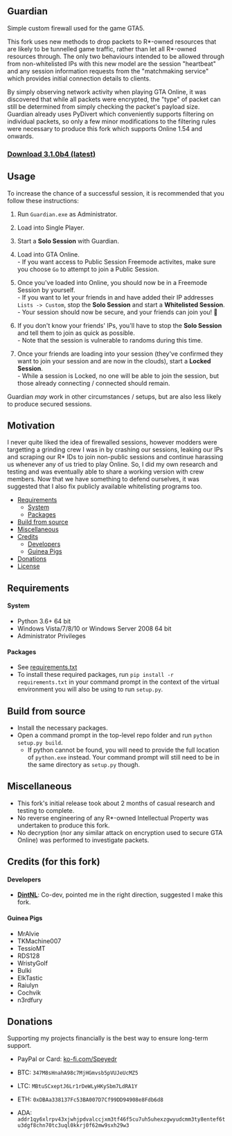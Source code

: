 ## Guardian
Simple custom firewall used for the game GTA5.

This fork uses new methods to drop packets to R*-owned resources that are likely to be tunnelled game traffic, rather than let all R*-owned resources through. The only two behaviours intended to be allowed through from non-whitelisted IPs with this new model are the session "heartbeat" and any session information requests from the "matchmaking service" which provides initial connection details to clients.

By simply observing network activity when playing GTA Online, it was discovered that while all packets were encrypted, the "type" of packet can still be determined from simply checking the packet's payload size. Guardian already uses PyDivert which conveniently supports filtering on individual packets, so only a few minor modifications to the filtering rules were necessary to produce this fork which supports Online 1.54 and onwards.

### [Download 3.1.0b4 (latest)](https://gitlab.com/Speyedr/guardian-fastload-fix/-/raw/master/public_builds/guardian-3.1.0b4-fastload-fix.zip)

## Usage
To increase the chance of a successful session, it is recommended that you follow these instructions:
1. Run `Guardian.exe` as Administrator.
2. Load into Single Player.
3. Start a **Solo Session** with Guardian.
4. Load into GTA Online.  
\- If you want access to Public Session Freemode activites, make sure you choose `Go` to attempt to join a Public Session.
5. Once you've loaded into Online, you should now be in a Freemode Session by yourself.  
\- If you want to let your friends in and have added their IP addresses `Lists -> Custom`, stop the **Solo Session** and start a **Whitelisted Session**.  
\- Your session should now be secure, and your friends can join you! 🎉
   

6. If you don't know your friends' IPs, you'll have to stop the **Solo Session** and tell them to join as quick as possible.  
\- Note that the session is vulnerable to randoms during this time.
7. Once your friends are loading into your session (they've confirmed they want to join your session and are now in the clouds), start a **Locked Session**.  
\- While a session is Locked, no one will be able to join the session, but those already connecting / connected should remain.
   
Guardian _may_ work in other circumstances / setups, but are also less likely to produce secured sessions.

## Motivation

I never quite liked the idea of firewalled sessions, however modders were targetting a grinding crew I was in by crashing our sessions, leaking our IPs and scraping our R* IDs to join non-public sessions and continue harassing us whenever any of us tried to play Online. So, I did my own research and testing and was eventually able to share a working version with crew members. Now that we have something to defend ourselves, it was suggested that I also fix publicly available whitelisting programs too.

- [Requirements](#requirements)
  - [System](#system)
  - [Packages](#packages)
- [Build from source](#build-from-source)
- [Miscellaneous](#miscellaneous)
- [Credits](#credits-for-this-fork)
  - [Developers](#developers)
  - [Guinea Pigs](#guinea-pigs)
- [Donations](#donations)
- [License](LICENSE)

## Requirements
#### System
- Python 3.6+ 64 bit
- Windows Vista/7/8/10 or Windows Server 2008 64 bit
- Administrator Privileges
#### Packages
- See [requirements.txt](requirements.txt)
- To install these required packages, run `pip install -r requirements.txt` in your command prompt in the context of the virtual environment you will also be using to run `setup.py`.

## Build from source
- Install the necessary packages.
- Open a command prompt in the top-level repo folder and run `python setup.py build`.
  - If python cannot be found, you will need to provide the full location of `python.exe` instead. Your command prompt will still need to be in the same directory as `setup.py` though.

## Miscellaneous
- This fork's initial release took about 2 months of casual research and testing to complete.
- No reverse engineering of any R*-owned Intellectual Property was undertaken to produce this fork.
- No decryption (nor any similar attack on encryption used to secure GTA Online) was performed to investigate packets.

## Credits (for this fork)
#### Developers
- [**DintNL**](https://gitlab.com/DintNL): Co-dev, pointed me in the right direction, suggested I make this fork.

#### Guinea Pigs
- MrAlvie
- TKMachine007
- TessioMT
- RDS128
- WristyGolf
- Bulki
- ElkTastic
- Raiulyn
- Cochvik
- n3rdfury

## Donations
Supporting my projects financially is the best way to ensure long-term support.

- PayPal or Card: [ko-fi.com/Speyedr](https://ko-fi.com/Speyedr)

- BTC: `347M8sHnahA98c7MjHGmvsb5pVUJeUcMZ5`
- LTC: `MBtuSCxeptJ6Lr1rDeWLyHKySbm7LdRA1Y`
- ETH: `0xDBAa338137Fc53BA007D7Cf99DD94908e8Fdb6d8`
- ADA: `addr1qy6xlrpv43xjwhjpdvalccjxm3tf46f5cu7uh5uhexzgwyudcmm3ty8entef6tu3dgf8chn70tc3uql0kkrj0f62mw9sxh29w3`
